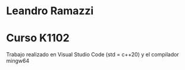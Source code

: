 # Leandro Ramazzi 
# Curso K1102

Trabajo realizado en Visual Studio Code (std = c++20) y el compilador mingw64

